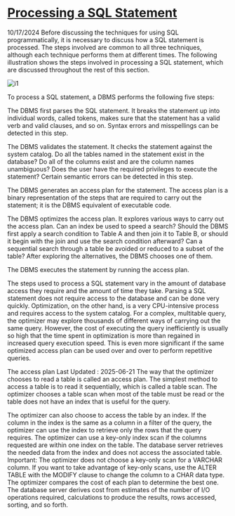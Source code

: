 # **[Processing a SQL Statement](https://learn.microsoft.com/en-us/sql/odbc/reference/processing-a-sql-statement?view=sql-server-ver17)**

10/17/2024
Before discussing the techniques for using SQL programmatically, it is necessary to discuss how a SQL statement is processed. The steps involved are common to all three techniques, although each technique performs them at different times. The following illustration shows the steps involved in processing a SQL statement, which are discussed throughout the rest of this section.

![i1](https://learn.microsoft.com/en-us/sql/odbc/reference/media/pr01.gif?view=sql-server-ver17)

To process a SQL statement, a DBMS performs the following five steps:

The DBMS first parses the SQL statement. It breaks the statement up into individual words, called tokens, makes sure that the statement has a valid verb and valid clauses, and so on. Syntax errors and misspellings can be detected in this step.

The DBMS validates the statement. It checks the statement against the system catalog. Do all the tables named in the statement exist in the database? Do all of the columns exist and are the column names unambiguous? Does the user have the required privileges to execute the statement? Certain semantic errors can be detected in this step.

The DBMS generates an access plan for the statement. The access plan is a binary representation of the steps that are required to carry out the statement; it is the DBMS equivalent of executable code.

The DBMS optimizes the access plan. It explores various ways to carry out the access plan. Can an index be used to speed a search? Should the DBMS first apply a search condition to Table A and then join it to Table B, or should it begin with the join and use the search condition afterward? Can a sequential search through a table be avoided or reduced to a subset of the table? After exploring the alternatives, the DBMS chooses one of them.

The DBMS executes the statement by running the access plan.

The steps used to process a SQL statement vary in the amount of database access they require and the amount of time they take. Parsing a SQL statement does not require access to the database and can be done very quickly. Optimization, on the other hand, is a very CPU-intensive process and requires access to the system catalog. For a complex, multitable query, the optimizer may explore thousands of different ways of carrying out the same query. However, the cost of executing the query inefficiently is usually so high that the time spent in optimization is more than regained in increased query execution speed. This is even more significant if the same optimized access plan can be used over and over to perform repetitive queries.

The access plan
Last Updated
: 2025-06-21
The way that the optimizer chooses to read a table is called an access plan. The simplest method to access a table is to read it sequentially, which is called a table scan. The optimizer chooses a table scan when most of the table must be read or the table does not have an index that is useful for the query.

The optimizer can also choose to access the table by an index. If the column in the index is the same as a column in a filter of the query, the optimizer can use the index to retrieve only the rows that the query requires. The optimizer can use a key-only index scan if the columns requested are within one index on the table. The database server retrieves the needed data from the index and does not access the associated table.
Important: The optimizer does not choose a key-only scan for a VARCHAR column. If you want to take advantage of key-only scans, use the ALTER TABLE with the MODIFY clause to change the column to a CHAR data type.
The optimizer compares the cost of each plan to determine the best one. The database server derives cost from estimates of the number of I/O operations required, calculations to produce the results, rows accessed, sorting, and so forth.
